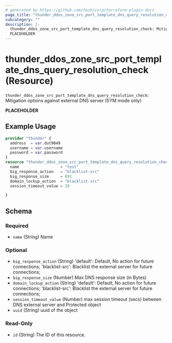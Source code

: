 ```yaml
---
# generated by https://github.com/hashicorp/terraform-plugin-docs
page_title: "thunder_ddos_zone_src_port_template_dns_query_resolution_check Resource - terraform-provider-thunder"
subcategory: ""
description: |-
  thunder_ddos_zone_src_port_template_dns_query_resolution_check: Mitigation options against external DNS server (SYM mode only)
  PLACEHOLDER
---
```


# thunder_ddos_zone_src_port_template_dns_query_resolution_check (Resource)

`thunder_ddos_zone_src_port_template_dns_query_resolution_check`: Mitigation options against external DNS server (SYM mode only)

__PLACEHOLDER__

## Example Usage

```terraform
provider "thunder" {
  address  = var.dut9049
  username = var.username
  password = var.password
}
resource "thunder_ddos_zone_src_port_template_dns_query_resolution_check" "thunder_ddos_zone_src_port_template_dns_query_resolution_check" {
  name                  = "test"
  big_response_action   = "blacklist-src"
  big_response_size     = 691
  domain_lockup_action  = "blacklist-src"
  session_timeout_value = 29

}
```

<!-- schema generated by tfplugindocs -->
## Schema

### Required

- `name` (String) Name

### Optional

- `big_response_action` (String) 'default': Default, No action for future connections; 'blacklist-src': Blacklist the external server for future connections;
- `big_response_size` (Number) Max DNS response size (in Bytes)
- `domain_lockup_action` (String) 'default': Default, No action for future connections; 'blacklist-src': Blacklist the external server for future connections;
- `session_timeout_value` (Number) max session timeout (secs) between DNS external server and Protected object
- `uuid` (String) uuid of the object

### Read-Only

- `id` (String) The ID of this resource.



